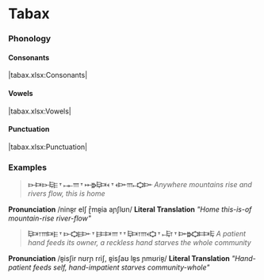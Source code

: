 # Tabax

### Phonology

#### Consonants

|tabax.xlsx:Consonants|

#### Vowels

|tabax.xlsx:Vowels|

#### Punctuation

|tabax.xlsx:Punctuation|

### Examples

> **𐎋𐎑𐎋𐎛𐎅 𐎟 𐎖𐎚𐎍 𐎟 𐎀𐎗𐎛𐎑𐎓 𐎟 𐎓𐎆𐎍𐎚𐎘𐎆**
> *Anywhere mountains rise and rivers flow, this is home*

**Pronunciation** /ninʀ̥r elʃ ɽ̊mʀ̥ia aɲʃlʊn/
**Literal Translation** *"Home this-is-of mountain-rise river-flow"*


> **𐎛𐎑𐎂𐎍𐎑𐎅 𐎟 𐎋𐎘𐎅𐎆 𐎟 𐎅𐎔𐎑𐎍 𐎟 𐎟 𐎛𐎑𐎂𐎍𐎓𐎘 𐎟 𐎚𐎛𐎂 𐎟 𐎆𐎗𐎘𐎔𐎑𐎛**
> *A patient hand feeds its owner, a reckless hand starves the whole community*

**Pronunciation** /ʀ̥isʃir nʊrɲ rɾiʃ, ʀ̥isʃaʊ lʀ̥s ɲmʊɾiʀ̥/
**Literal Translation** *"Hand-patient feeds self, hand-impatient starves community-whole"*



